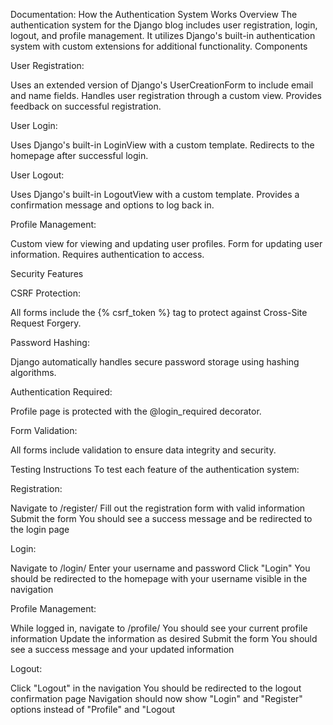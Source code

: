 Documentation: How the Authentication System Works
Overview
The authentication system for the Django blog includes user registration, login, logout, and profile management. It utilizes Django's built-in authentication system with custom extensions for additional functionality.
Components

User Registration:

Uses an extended version of Django's UserCreationForm to include email and name fields.
Handles user registration through a custom view.
Provides feedback on successful registration.


User Login:

Uses Django's built-in LoginView with a custom template.
Redirects to the homepage after successful login.


User Logout:

Uses Django's built-in LogoutView with a custom template.
Provides a confirmation message and options to log back in.


Profile Management:

Custom view for viewing and updating user profiles.
Form for updating user information.
Requires authentication to access.



Security Features

CSRF Protection:

All forms include the {% csrf_token %} tag to protect against Cross-Site Request Forgery.


Password Hashing:

Django automatically handles secure password storage using hashing algorithms.


Authentication Required:

Profile page is protected with the @login_required decorator.


Form Validation:

All forms include validation to ensure data integrity and security.



Testing Instructions
To test each feature of the authentication system:

Registration:

Navigate to /register/
Fill out the registration form with valid information
Submit the form
You should see a success message and be redirected to the login page


Login:

Navigate to /login/
Enter your username and password
Click "Login"
You should be redirected to the homepage with your username visible in the navigation


Profile Management:

While logged in, navigate to /profile/
You should see your current profile information
Update the information as desired
Submit the form
You should see a success message and your updated information


Logout:

Click "Logout" in the navigation
You should be redirected to the logout confirmation page
Navigation should now show "Login" and "Register" options instead of "Profile" and "Logout
